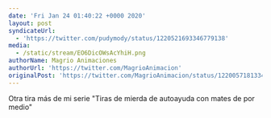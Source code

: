 ```yaml
---
date: 'Fri Jan 24 01:40:22 +0000 2020'
layout: post
syndicateUrl:
  - 'https://twitter.com/pudymody/status/1220521693346779138'
media:
  - /static/stream/EO6DicOWsAcYhiH.png
authorName: Magrio Animaciones
authorUrl: 'https://twitter.com/MagrioAnimacion'
originalPost: 'https://twitter.com/MagrioAnimacion/status/1220057181334183937'
---
```

Otra tira más de mi serie "Tiras de mierda de autoayuda con mates de por medio" 